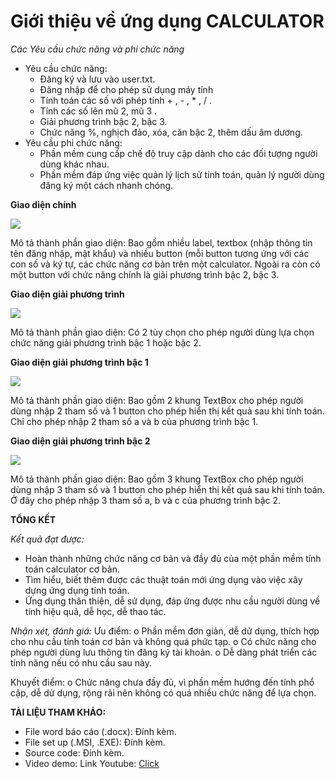 # Giới thiệu về ứng dụng CALCULATOR
*Các Yêu cầu chức năng và phi chức năng*
- Yêu cầu chức năng:
  <ul>
  <li>Đăng ký và lưu vào user.txt.</li>
  <li>Đăng nhập để cho phép sử dụng máy tính</li>
  <li>Tính toán các số với phép tính + , - , * , / .</li>
  <li>Tính các số lên mũ 2, mũ 3 .</li>
  <li>Giải phương trình bậc 2, bậc 3.</li>
  <li>Chức năng %, nghịch đảo, xóa, căn bậc 2, thêm dấu âm dương.</li>
  </ul>
- Yêu cầu phi chức năng:
  <ul>
  <li>Phần mềm cung cấp chế độ truy cập dành cho các đối tượng người dùng khác nhau.</li>
  <li>Phần mềm đáp ứng việc quản lý lịch sử tính toán, quản lý người dùng đăng ký một cách nhanh chóng.</li>
  </ul>
**Giao diện chính**

<img src="https://i.imgur.com/MmqRGVD.png">

Mô tả thành phần giao diện: Bao gồm nhiều label, textbox (nhập thông tin tên đăng nhập, mật khẩu) và nhiều button (mỗi button tương ứng với các con số và ký tự, các chức năng cơ bản trên một calculator. Ngoài ra còn có một button với chức năng chính là giải phương trình bậc 2, bậc 3.

**Giao diện giải phương trình**

<img src="https://i.imgur.com/1ZKuAhU.png">

Mô tả thành phần giao diện: Có 2 tùy chọn cho phép người dùng lựa chọn chức năng giải phương trình bậc 1 hoặc bậc 2.

**Giao diện giải phương trình bậc 1**

<img src="https://i.imgur.com/3OScYnq.png">

Mô tả thành phần giao diện: Bao gồm 2 khung TextBox cho phép người dùng nhập 2 tham số và 1 button cho phép hiển thị kết quả sau khi tính toán. Chỉ cho phép nhập 2 tham số a và b của phương trình bậc 1.

**Giao diện giải phương trình bậc 2**

<img src="https://i.imgur.com/zJCPcHn.png">

Mô tả thành phần giao diện: Bao gồm 3 khung TextBox cho phép người dùng nhập 3 tham số và 1 button cho phép hiển thị kết quả sau khi tính toán. Ở đây cho phép nhập 3 tham số a, b và c của phương trình bậc 2.

**TỔNG KẾT**

*Kết quả đạt được:*
-	Hoàn thành những chức năng cơ bản và đầy đủ của một phần mềm tính toán calculator cơ bản. 
-	Tìm hiểu, biết thêm được các thuật toán mới ứng dụng vào việc xây dựng ứng dụng tính toán.
-	Ứng dụng thân thiện, dễ sử dụng, đáp ứng được nhu cầu người dùng về tính hiệu quả, dễ học, dễ thao tác.

*Nhận xét, đánh giá:*
Ưu điểm:
o	Phần mềm đơn giản, dễ dử dụng, thích hợp cho nhu cầu tính toán cơ bản và không quá phức tạp.
o	Có chức năng cho phép người dùng lưu thông tin đăng ký tài khoản.
o	Dễ dàng phát triển các tính năng nếu có nhu cầu sau này.

Khuyết điểm:
o	Chức năng chưa đầy đủ, vì phần mềm hướng đến tính phổ cập, dễ dử dụng, rộng rãi nên không có quá nhiều chức năng để lựa chọn.

**TÀI LIỆU THAM KHẢO:**
- File word báo cáo (.docx): Đính kèm.
- File set up (.MSI, .EXE): Đính kèm.
- Source code: Đính kèm.
- Video demo: Link Youtube: [Click](https://youtu.be/drkbkpnQCtk)
